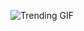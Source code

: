 ![Trending GIF](https://media0.giphy.com/media/v1.Y2lkPThiYjIxNzcyNDM5OGQ5azY4aHB6ZWdvNXdscHNrdGV5bGdsbHA0ZjZwb2g3Njd3cyZlcD12MV9naWZzX3NlYXJjaCZjdD1n/2jMtpIi8mhE8ctiMtK/giphy.gif)

